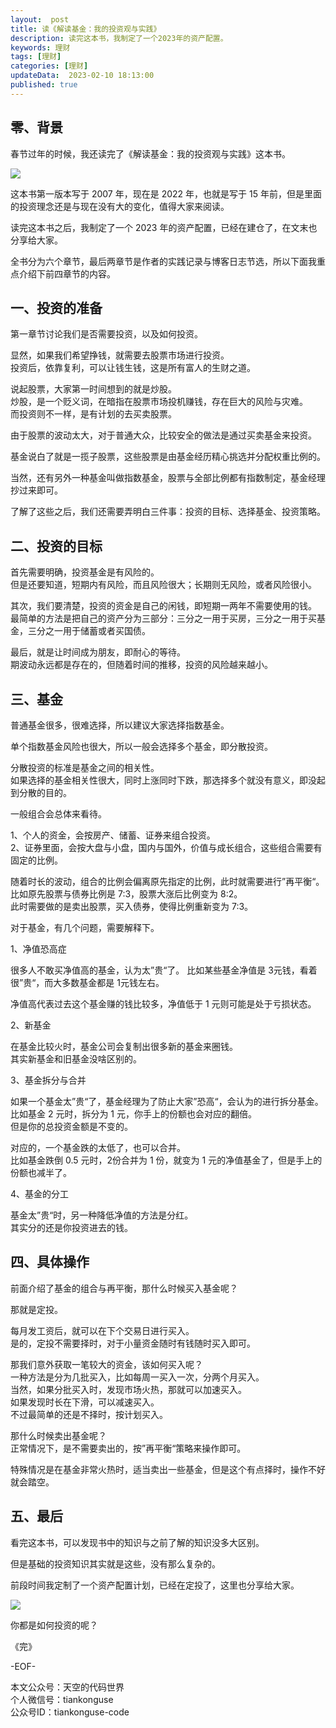 ```yaml
---   
layout:  post  
title: 读《解读基金：我的投资观与实践》      
description: 读完这本书，我制定了一个2023年的资产配置。        
keywords: 理财  
tags: [理财]    
categories: [理财]  
updateData:  2023-02-10 18:13:00  
published: true  
---  
```



## 零、背景  


春节过年的时候，我还读完了《解读基金：我的投资观与实践》这本书。    



![](https://res2023.tiankonguse.com/images/2023/02/10/001.png)  


这本书第一版本写于 2007 年，现在是 2022 年，也就是写于 15 年前，但是里面的投资理念还是与现在没有大的变化，值得大家来阅读。    



读完这本书之后，我制定了一个 2023 年的资产配置，已经在建仓了，在文末也分享给大家。  

全书分为六个章节，最后两章节是作者的实践记录与博客日志节选，所以下面我重点介绍下前四章节的内容。  


## 一、投资的准备  


第一章节讨论我们是否需要投资，以及如何投资。  


显然，如果我们希望挣钱，就需要去股票市场进行投资。  
投资后，依靠复利，可以让钱生钱，这是所有富人的生财之道。  


说起股票，大家第一时间想到的就是炒股。   
炒股，是一个贬义词，在暗指在股票市场投机赚钱，存在巨大的风险与灾难。  
而投资则不一样，是有计划的去买卖股票。  


由于股票的波动太大，对于普通大众，比较安全的做法是通过买卖基金来投资。  


基金说白了就是一揽子股票，这些股票是由基金经历精心挑选并分配权重比例的。  


当然，还有另外一种基金叫做指数基金，股票与全部比例都有指数制定，基金经理抄过来即可。    


了解了这些之后，我们还需要弄明白三件事：投资的目标、选择基金、投资策略。  


## 二、投资的目标  


首先需要明确，投资基金是有风险的。  
但是还要知道，短期内有风险，而且风险很大；长期则无风险，或者风险很小。  


其次，我们要清楚，投资的资金是自己的闲钱，即短期一两年不需要使用的钱。  
最简单的方法是把自己的资产分为三部分：三分之一用于买房，三分之一用于买基金，三分之一用于储蓄或者买国债。  


最后，就是让时间成为朋友，即耐心的等待。  
期波动永远都是存在的，但随着时间的推移，投资的风险越来越小。  

 
## 三、基金  


普通基金很多，很难选择，所以建议大家选择指数基金。  


单个指数基金风险也很大，所以一般会选择多个基金，即分散投资。  


分散投资的标准是基金之间的相关性。  
如果选择的基金相关性很大，同时上涨同时下跌，那选择多个就没有意义，即没起到分散的目的。  


一般组合会总体来看待。   


1、个人的资金，会按房产、储蓄、证券来组合投资。  
2、证券里面，会按大盘与小盘，国内与国外，价值与成长组合，这些组合需要有固定的比例。  


随着时长的波动，组合的比例会偏离原先指定的比例，此时就需要进行”再平衡“。  
比如原先股票与债券比例是 7:3，股票大涨后比例变为 8:2。  
此时需要做的是卖出股票，买入债券，使得比例重新变为 7:3。  




对于基金，有几个问题，需要解释下。  


1、净值恐高症   


很多人不敢买净值高的基金，认为太”贵“了。 
比如某些基金净值是 3元钱，看着很”贵“，而大多数基金都是 1元钱左右。  


净值高代表过去这个基金赚的钱比较多，净值低于 1 元则可能是处于亏损状态。  

 
2、新基金  


在基金比较火时，基金公司会复制出很多新的基金来圈钱。  
其实新基金和旧基金没啥区别的。  


3、基金拆分与合并  


如果一个基金太”贵“了，基金经理为了防止大家”恐高“，会认为的进行拆分基金。  
比如基金 2 元时，拆分为 1 元，你手上的份额也会对应的翻倍。  
但是你的总投资金额是不变的。  


对应的，一个基金跌的太低了，也可以合并。  
比如基金跌倒 0.5 元时，2份合并为 1 份，就变为 1 元的净值基金了，但是手上的份额也减半了。  


4、基金的分工  


基金太”贵“时，另一种降低净值的方法是分红。  
其实分的还是你投资进去的钱。  


## 四、具体操作    


前面介绍了基金的组合与再平衡，那什么时候买入基金呢？  


那就是定投。  



每月发工资后，就可以在下个交易日进行买入。  
是的，定投不需要择时，对于小量资金随时有钱随时买入即可。  



那我们意外获取一笔较大的资金，该如何买入呢？  
一种方法是分为几批买入，比如每周一买入一次，分两个月买入。  
当然，如果分批买入时，发现市场火热，那就可以加速买入。  
如果发现时长在下滑，可以减速买入。  
不过最简单的还是不择时，按计划买入。  



那什么时候卖出基金呢？  
正常情况下，是不需要卖出的，按”再平衡“策略来操作即可。  


特殊情况是在基金非常火热时，适当卖出一些基金，但是这个有点择时，操作不好就会踏空。  


## 五、最后  


看完这本书，可以发现书中的知识与之前了解的知识没多大区别。  


但是基础的投资知识其实就是这些，没有那么复杂的。  


前段时间我定制了一个资产配置计划，已经在定投了，这里也分享给大家。  



![](https://res2023.tiankonguse.com/images/2023/02/10/002.png)  





你都是如何投资的呢？  



《完》  


-EOF-  



本文公众号：天空的代码世界  
个人微信号：tiankonguse  
公众号ID：tiankonguse-code  
  

